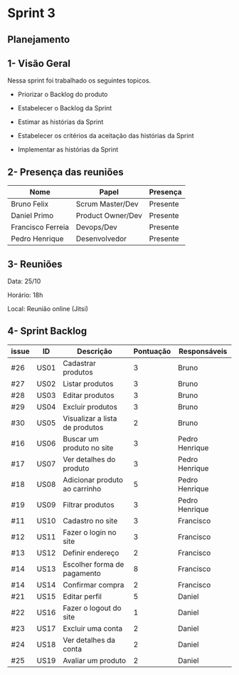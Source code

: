 # Sprint 3

## Planejamento

## 1- Visão Geral

Nessa sprint foi trabalhado os seguintes topicos.

- Priorizar o Backlog do produto

- Estabelecer o Backlog da Sprint

- Estimar as histórias da Sprint

- Estabelecer os critérios da aceitação das histórias da Sprint

- Implementar as histórias da Sprint




## 2- Presença das reuniões

|Nome | Papel| Presença|
|-----|------|---------|
|Bruno Felix| Scrum Master/Dev| Presente|
|Daniel Primo| Product Owner/Dev| Presente |
|Francisco Ferreia| Devops/Dev| Presente |
|Pedro Henrique| Desenvolvedor| Presente| 

## 3- Reuniões
Data: 25/10

Horário: 18h

Local: Reunião online (Jitsi)

## 4- Sprint Backlog
| issue | ID  | Descrição |Pontuação|  Responsáveis|
|---------|-----|-------------|----------------|------------|
| #26 |US01 | Cadastrar produtos| 3 | Bruno | 
| #27 |US02 | Listar produtos| 3 | Bruno |
| #28 |US03 | Editar produtos| 3 | Bruno |
| #29 |US04 | Excluir produtos| 3 | Bruno |
| #30 |US05 | Visualizar a lista de produtos| 2 | Bruno |
| #16 |US06 | Buscar um produto no site| 3 | Pedro Henrique |
| #17 |US07 | Ver detalhes do produto| 3 | Pedro Henrique |
| #18 |US08 | Adicionar produto ao carrinho| 5 | Pedro Henrique |
| #19 |US09 | Filtrar produtos| 3 | Pedro Henrique |
| #11 |US10 | Cadastro no site| 3 | Francisco |  
| #12 |US11 | Fazer o login no site| 3 | Francisco |
| #13 |US12 | Definir endereço| 2 | Francisco | 
| #14 |US13 | Escolher forma de pagamento| 8 | Francisco | 
| #14 |US14 | Confirmar compra| 2 | Francisco | 
| #21 |US15 | Editar perfil| 5 | Daniel |
| #22 |US16 | Fazer o logout do site| 1 | Daniel |
| #23 |US17 | Excluir uma conta| 2 | Daniel |
| #24 |US18 | Ver detalhes da conta| 2 | Daniel |
| #25 |US19 | Avaliar um produto | 2 | Daniel |




